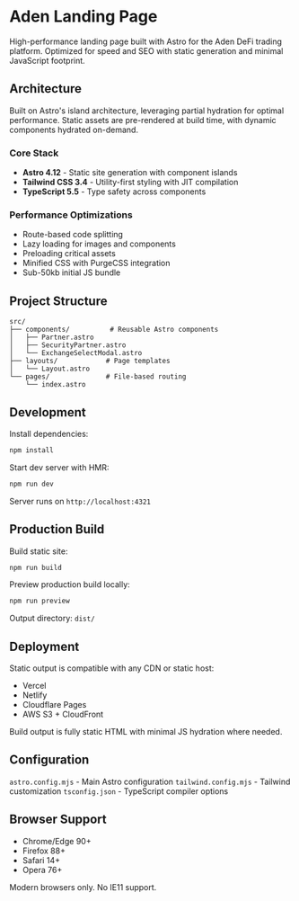 # Aden Landing Page

High-performance landing page built with Astro for the Aden DeFi trading platform. Optimized for speed and SEO with static generation and minimal JavaScript footprint.

## Architecture

Built on Astro's island architecture, leveraging partial hydration for optimal performance. Static assets are pre-rendered at build time, with dynamic components hydrated on-demand.

### Core Stack
- **Astro 4.12** - Static site generation with component islands
- **Tailwind CSS 3.4** - Utility-first styling with JIT compilation
- **TypeScript 5.5** - Type safety across components

### Performance Optimizations
- Route-based code splitting
- Lazy loading for images and components
- Preloading critical assets
- Minified CSS with PurgeCSS integration
- Sub-50kb initial JS bundle

## Project Structure

```
src/
├── components/          # Reusable Astro components
│   ├── Partner.astro
│   ├── SecurityPartner.astro
│   └── ExchangeSelectModal.astro
├── layouts/            # Page templates
│   └── Layout.astro
└── pages/              # File-based routing
    └── index.astro
```

## Development

Install dependencies:
```bash
npm install
```

Start dev server with HMR:
```bash
npm run dev
```

Server runs on `http://localhost:4321`

## Production Build

Build static site:
```bash
npm run build
```

Preview production build locally:
```bash
npm run preview
```

Output directory: `dist/`

## Deployment

Static output is compatible with any CDN or static host:
- Vercel
- Netlify
- Cloudflare Pages
- AWS S3 + CloudFront

Build output is fully static HTML with minimal JS hydration where needed.

## Configuration

`astro.config.mjs` - Main Astro configuration
`tailwind.config.mjs` - Tailwind customization
`tsconfig.json` - TypeScript compiler options

## Browser Support

- Chrome/Edge 90+
- Firefox 88+
- Safari 14+
- Opera 76+

Modern browsers only. No IE11 support.
